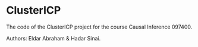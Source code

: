 # ClusterICP

The code of the ClusterICP project for the course Causal Inference 097400.

Authors: Eldar Abraham & Hadar Sinai.
